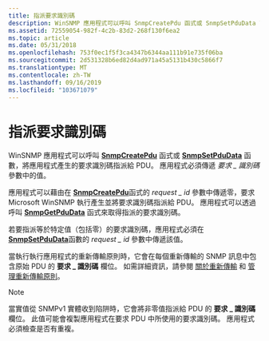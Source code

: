 ```yaml
---
title: 指派要求識別碼
description: WinSNMP 應用程式可以呼叫 SnmpCreatePdu 函式或 SnmpSetPduData 函數，將應用程式產生的要求識別碼指派給 PDU。 應用程式必須傳遞要求識別碼參數中的值 \_ 。
ms.assetid: 72559054-982f-4c2b-83d2-268f130f6ea2
ms.topic: article
ms.date: 05/31/2018
ms.openlocfilehash: 753f0ec1f5f3ca4347b6344aa111b91e735f06ba
ms.sourcegitcommit: 2d531328b6ed82d4ad971a45a5131b430c5866f7
ms.translationtype: MT
ms.contentlocale: zh-TW
ms.lasthandoff: 09/16/2019
ms.locfileid: "103671079"
---
```

# <a name="assigning-request-identifiers"></a>指派要求識別碼

WinSNMP 應用程式可以呼叫 [**SnmpCreatePdu**](/windows/desktop/api/Winsnmp/nf-winsnmp-snmpcreatepdu) 函式或 [**SnmpSetPduData**](/windows/desktop/api/Winsnmp/nf-winsnmp-snmpsetpdudata) 函數，將應用程式產生的要求識別碼指派給 PDU。 應用程式必須傳遞 *要求 \_ 識別碼* 參數中的值。

應用程式可以藉由在 [**SnmpCreatePdu**](/windows/desktop/api/Winsnmp/nf-winsnmp-snmpcreatepdu)函式的 *request \_ id* 參數中傳遞零，要求 Microsoft WinSNMP 執行產生並將要求識別碼指派給 PDU。 應用程式可以透過呼叫 [**SnmpGetPduData**](/windows/desktop/api/Winsnmp/nf-winsnmp-snmpgetpdudata) 函式來取得指派的要求識別碼。

若要指派等於特定值（包括零）的要求識別碼，應用程式必須在 [**SnmpSetPduData**](/windows/desktop/api/Winsnmp/nf-winsnmp-snmpsetpdudata)函數的 *request \_ id* 參數中傳遞該值。

當執行執行應用程式的重新傳輸原則時，它會在每個重新傳輸的 SNMP 訊息中包含原始 PDU 的 **要求 \_ 識別碼** 欄位。 如需詳細資訊，請參閱 [關於重新傳輸](about-retransmission.md) 和 [管理重新傳輸原則](managing-the-retransmission-policy.md)。

> [!Note]  
> 當實值從 SNMPv1 實體收到陷阱時，它會將非零值指派給 PDU 的 **要求 \_ 識別碼** 欄位。 此值可能會複製應用程式在要求 PDU 中所使用的要求識別碼。 應用程式必須檢查是否有重複。

 

 

 




